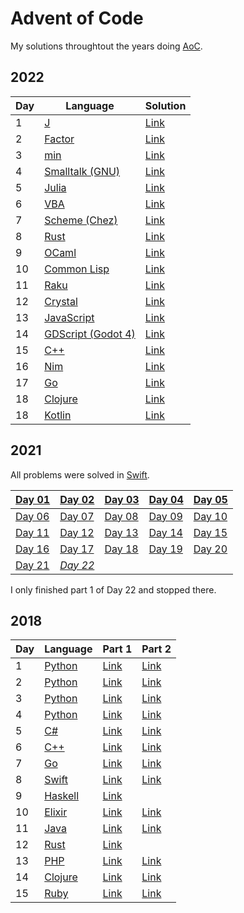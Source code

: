 # Advent of Code
My solutions throughtout the years doing [AoC](https://adventofcode.com/).


## 2022

| Day | Language  | Solution |
| --- | ---       | ---    |
| 1   | [J](https://en.wikipedia.org/wiki/J_(programming_language))             | [Link](./2022/day01/main.ijs)     |
| 2   | [Factor](https://en.wikipedia.org/wiki/Factor_(programming_language))   | [Link](./2022/day02/main.factor)  |
| 3   | [min](https://min-lang.org/)                                            | [Link](./2022/day03/main.min)     |
| 4   | [Smalltalk (GNU)](https://en.wikipedia.org/wiki/Smalltalk)              | [Link](./2022/day04/main.st)      |
| 5   | [Julia](https://en.wikipedia.org/wiki/Julia_(programming_language))     | [Link](./2022/day05/main.jl)      |
| 6   | [VBA](https://en.wikipedia.org/wiki/Visual_Basic_for_Applications)      | [Link](./2022/day06/main.vba)     |
| 7   | [Scheme (Chez)](https://en.wikipedia.org/wiki/Chez_Scheme)              | [Link](./2022/day07/main.scm)     |
| 8   | [Rust](https://en.wikipedia.org/wiki/Rust_(programming_language))       | [Link](./2022/day08/main.rs)      |
| 9   | [OCaml](https://en.wikipedia.org/wiki/OCaml)                            | [Link](./2022/day09/main.ml)      |
| 10  | [Common Lisp](https://en.wikipedia.org/wiki/Common_Lisp)                | [Link](./2022/day10/main.lisp)    |
| 11  | [Raku](https://en.wikipedia.org/wiki/Raku_(programming_language))       | [Link](./2022/day11/main.raku)    |
| 12  | [Crystal](https://en.wikipedia.org/wiki/Crystal_(programming_language)) | [Link](./2022/day12/main.cr)      |
| 13  | [JavaScript](https://en.wikipedia.org/wiki/JavaScript)                  | [Link](./2022/day13/main.js)      |
| 14  | [GDScript (Godot 4)](https://en.wikipedia.org/wiki/Godot_(game_engine)) | [Link](./2022/day14/main.gd)      |
| 15  | [C++](https://en.wikipedia.org/wiki/C%2B%2B)                            | [Link](./2022/day15/main.cpp)     |
| 16  | [Nim](https://en.wikipedia.org/wiki/Nim_(programming_language))         | [Link](./2022/day16/main.nim)     |
| 17  | [Go](https://en.wikipedia.org/wiki/Go_(programming_language))           | [Link](./2022/day17/main.go)      |
| 18  | [Clojure](https://en.wikipedia.org/wiki/Clojure)                        | [Link](./2022/day18/main.clj)     |
| 18  | [Kotlin](https://en.wikipedia.org/wiki/Kotlin_(programming_language))   | [Link](./2022/day19/main.kt)      |



## 2021

All problems were solved in [Swift](https://en.wikipedia.org/wiki/Swift_(programming_language)).

| [Day 01](./2021/day01/day01.swift) | [Day 02](./2021/day02/day02.swift) | [Day 03](./2021/day03/day03.swift) | [Day 04](./2021/day04/day04.swift) | [Day 05](./2021/day05/day05.swift) |
| ---------- | -------- | -------- | -------- | -------- |
| [Day 06](./2021/day06/day06.swift) | [Day 07](./2021/day07/day07.swift) | [Day 08](./2021/day08/day08.swift) | [Day 09](./2021/day09/day09.swift) | [Day 10](./2021/day10/day10.swift) |
| [Day 11](./2021/day11/day11.swift) | [Day 12](./2021/day12/day12.swift) | [Day 13](./2021/day13/day13.swift) | [Day 14](./2021/day14/day14.swift) | [Day 15](./2021/day15/day15.swift) |
| [Day 16](./2021/day16/day16.swift) | [Day 17](./2021/day17/day17.swift) | [Day 18](./2021/day18/day18.swift) | [Day 19](./2021/day19/day19.swift) | [Day 20](./2021/day20/day20.swift) |
| [Day 21](./2021/day21/day21.swift) | *[Day 22](./2021/day22/day22.swift)* |                                    |                                    |                                    |

I only finished part 1 of Day 22 and stopped there.



## 2018

| Day | Language  | Part 1 | Part 2 |
| --- | ---       | ---    | ---    |
| 1   | [Python](https://en.wikipedia.org/wiki/Python_(programming_language))   | [Link](./2018/day01/part1.py)     | [Link](./2018/day01/part2.py)     |
| 2   | [Python](https://en.wikipedia.org/wiki/Python_(programming_language))   | [Link](./2018/day02/part1.py)     | [Link](./2018/day02/part2.py)     |
| 3   | [Python](https://en.wikipedia.org/wiki/Python_(programming_language))   | [Link](./2018/day03/part1.py)     | [Link](./2018/day03/part2.py)     |
| 4   | [Python](https://en.wikipedia.org/wiki/Python_(programming_language))   | [Link](./2018/day04/part1.py)     | [Link](./2018/day04/part2.py)     |
| 5   | [C#](https://en.wikipedia.org/wiki/C_Sharp_(programming_language))      | [Link](./2018/day05/part1.cs)     | [Link](./2018/day05/part2.cs)     |
| 6   | [C++](https://en.wikipedia.org/wiki/C%2B%2B)                            | [Link](./2018/day06/part1.cpp)    | [Link](./2018/day06/part2.cpp)    |
| 7   | [Go](https://en.wikipedia.org/wiki/Go_(programming_language))           | [Link](./2018/day07/part1.go)     | [Link](./2018/day07/part2.go)     |
| 8   | [Swift](https://en.wikipedia.org/wiki/Swift_(programming_language))     | [Link](./2018/day08/part1.swift)  | [Link](./2018/day08/part2.swift)  |
| 9   | [Haskell](https://en.wikipedia.org/wiki/Haskell)                        | [Link](./2018/day09/part1.hs)     |                                   |
| 10  | [Elixir](https://en.wikipedia.org/wiki/Elixir_(programming_language))   | [Link](./2018/day10/part1.exs)    | [Link](./2018/day10/part2.exs)    |
| 11  | [Java](https://en.wikipedia.org/wiki/Java_(programming_language))       | [Link](./2018/day11/part1.java)   | [Link](./2018/day11/part2.java)   |
| 12  | [Rust](https://en.wikipedia.org/wiki/Rust_(programming_language))       | [Link](./2018/day12/part1.rs)     |                                   |
| 13  | [PHP](https://en.wikipedia.org/wiki/PHP)                                | [Link](./2018/day13/part1.php)    | [Link](./2018/day13/part2.php)    |
| 14  | [Clojure](https://en.wikipedia.org/wiki/Clojure)                        | [Link](./2018/day14/part1.clj)    | [Link](./2018/day14/part2.clj)    |
| 15  | [Ruby](https://en.wikipedia.org/wiki/Ruby_(programming_language))       | [Link](./2018/day15/part1.rb)     | [Link](./2018/day15/part2.rb)     |

